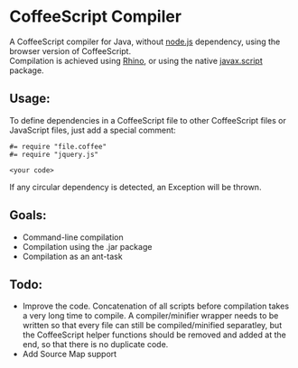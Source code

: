 CoffeeScript Compiler
=====================

A CoffeeScript compiler for Java, without [node.js](http://nodejs.org/) dependency, using the browser version of CoffeeScript.  
Compilation is achieved using [Rhino](https://developer.mozilla.org/en/docs/Rhino), or using the native [javax.script](http://docs.oracle.com/javase/7/docs/api/index.html?javax/script/package-summary.html) package.

Usage:
------

To define dependencies in a CoffeeScript file to other CoffeeScript files or JavaScript files, just add a special comment:
```
#= require "file.coffee"
#= require "jquery.js"

<your code>
```
If any circular dependency is detected, an Exception will be thrown.

Goals:
------
- Command-line compilation
- Compilation using the .jar package
- Compilation as an ant-task

Todo:
------
- Improve the code. Concatenation of all scripts before compilation takes a very long time to compile. A compiler/minifier wrapper needs to be written so that every file can still be compiled/minified separatley, but the CoffeeScript helper functions should be removed and added at the end, so that there is no duplicate code.
- Add Source Map support
